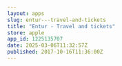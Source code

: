 ```yaml
---
layout: apps
slug: entur---travel-and-tickets
title: "Entur - Travel and tickets"
store: apple
app_id: 1225135707
date: 2025-03-06T11:32:57Z
published: 2017-10-16T11:36:00Z
---
```

